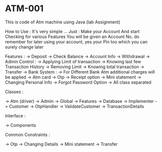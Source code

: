 # ATM-001
This is code of Atm machine using Java (lab Assignment)

How to Use :
It's very simple ... 
Just :
Make your Account 
And start Checking for various Features 
You will be given an Account No. do remember for later using your account, yes your Pin too which you can surely change later


Features :
-> Deposit
-> Check Balance
-> Account Info
-> Withdrawal
-> Admin Control :
   -> Applying Limit of transaction
   -> Knowing last few Transaction History
   -> Removing Limit
   -> Knowing total transaction
-> Transfer
-> Bank System :
   -> For Different Bank Atm additional charges will be applied
-> Atm card 
-> Otp 
-> Receipt option
-> Mini statement
-> Changing Personal Info
-> Forgot Password Option
-> All class separated

Classes : 

-> Atm (driver)
-> Admin
-> Global
-> Features
-> Database
-> Implementer
-> Customer
-> OtpHandler
-> ValidateCustomer
-> TransactionDetails


Interface :

-> Components

Common Constraints :

-> Otp
-> Changing Details
-> Mini statement
-> Transfer









